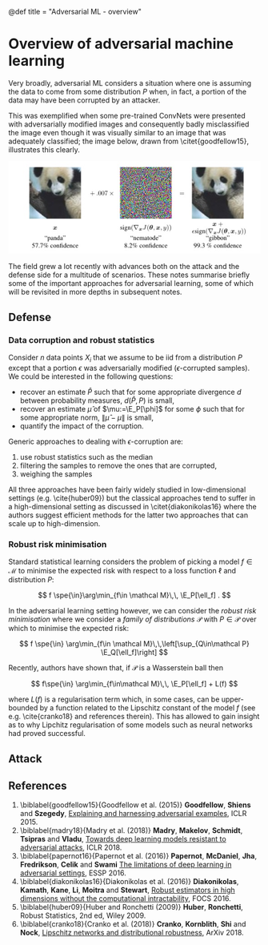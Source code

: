 @def title = "Adversarial ML - overview"

# Overview of adversarial machine learning

Very broadly, adversarial ML considers a situation where one is assuming the data to come from some distribution $P$ when, in fact, a portion of the data may have been corrupted by an attacker.

This was exemplified when some pre-trained ConvNets were presented with adversarially modified images and consequently badly misclassified the image even though it was visually similar to an image that was adequately classified; the image below, drawn from \citet{goodfellow15}, illustrates this clearly.

![](/assets/csml/advml/advnoise.jpg)

The field grew a lot recently with advances both on the attack and the defense side for a multitude of scenarios.
These notes summarise briefly some of the important approaches for adversarial learning, some of which will be revisited in more depths in subsequent notes.

## Defense

### Data corruption and robust statistics

Consider $n$ data points $X_i$ that we assume to be iid from a distribution $P$ except that a portion $\epsilon$ was adversarially modified ($\epsilon$-corrupted samples).
We could be interested in the following questions:

* recover an estimate $\hat P$ such that for some appropriate divergence $d$ between probability measures, $d(\hat P, P)$ is small,
* recover an estimate $\hat\mu$ of $\mu:=\E_P[\phi]$ for some $\phi$ such that for some appropriate norm, $\|\hat\mu - \mu\|$ is small,
* quantify the impact of the corruption.

Generic approaches to dealing with $\epsilon$-corruption are:

1. use robust statistics such as the median
1. filtering the samples to remove the ones that are corrupted,
1. weighing the samples

All three approaches have been fairly widely studied in low-dimensional settings (e.g. \cite{huber09}) but the classical approaches tend to suffer in a high-dimensional setting as discussed in \citet{diakonikolas16} where the authors suggest efficient methods for the latter two approaches that can scale up to high-dimension.

### Robust risk minimisation

Standard statistical learning considers the problem of picking a model $f \in \mathcal M$ to minimise the expected risk with respect to a loss function $\ell$ and distribution $P$:

$$ f \spe{\in}\arg\min_{f\in \mathcal M}\,\, \E_P[\ell_f] . $$

In the adversarial learning setting however, we can consider the _robust risk minimisation_ where we consider a _family of distributions_ $\mathcal P$ with $P\in \mathcal P$ over which to minimise the expected risk:

$$ f \spe{\in} \arg\min_{f\in \mathcal M}\,\,\left[\sup_{Q\in\mathcal P} \E_Q[\ell_f]\right] $$

Recently, authors have shown that, if $\mathcal P$ is a Wasserstein ball then

$$ f\spe{\in} \arg\min_{f\in\mathcal M}\,\, \E_P[\ell_f] + L(f) $$

where $L(f)$ is a regularisation term which, in some cases, can be upper-bounded by a function related to the Lipschitz constant of the model $f$ (see e.g. \cite{cranko18} and references therein).
This has allowed to gain insight as to why Lipchitz regularisation of some models such as neural networks had proved successful.

## Attack

## References

1. \biblabel{goodfellow15}{Goodfellow et al. (2015)} **Goodfellow**, **Shiens** and **Szegedy**, [Explaining and harnessing adversarial examples](https://ai.google/research/pubs/pub43405), ICLR 2015.
1. \biblabel{madry18}{Madry et al. (2018)} **Madry**, **Makelov**, **Schmidt**, **Tsipras** and **Vladu**, [Towards deep learning models resistant to adversarial attacks](https://arxiv.org/abs/1706.06083), ICLR 2018.
1. \biblabel{papernot16}{Papernot et al. (2016)} **Papernot**, **McDaniel**, **Jha**, **Fredrikson**, **Celik** and **Swami** [The limitations of deep learning in adversarial settings](https://arxiv.org/pdf/1511.07528.pdf), ESSP 2016.
1. \biblabel{diakonikolas16}{Diakonikolas et al. (2016)} **Diakonikolas**, **Kamath**, **Kane**, **Li**, **Moitra** and **Stewart**, [Robust estimators in high dimensions without the computational intractability](https://arxiv.org/pdf/1604.06443.pdf), FOCS 2016.
1. \biblabel{huber09}{Huber and Ronchetti (2009)} **Huber**, **Ronchetti**, Robust Statistics, 2nd ed, Wiley 2009.
1. \biblabel{cranko18}{Cranko et al. (2018)} **Cranko**, **Kornblith**, **Shi** and **Nock**, [Lipschitz networks and distributional robustness](https://arxiv.org/abs/1809.01129), ArXiv 2018.
